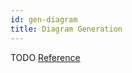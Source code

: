 ```yaml
---
id: gen-diagram
title: Diagram Generation
---
```


TODO
[Reference](https://sysl.io/features/diagrams/)